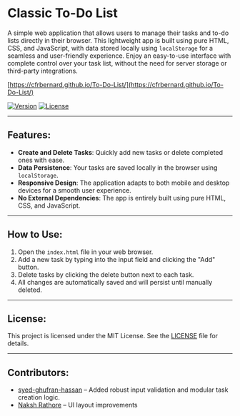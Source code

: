 # Classic To-Do List

A simple web application that allows users to manage their tasks and to-do lists directly in their browser. This lightweight app is built using pure HTML, CSS, and JavaScript, with data stored locally using `localStorage` for a seamless and user-friendly experience. Enjoy an easy-to-use interface with complete control over your task list, without the need for server storage or third-party integrations.

[https://cfrbernard.github.io/To-Do-List/](https://cfrbernard.github.io/To-Do-List/)

[![Version](https://img.shields.io/badge/version-v1.2.0-blue)](https://cfrbernard.github.io/To-Do-List/)
[![License](https://img.shields.io/github/license/cfrBernard/MaskMapWizard)](./LICENSE.md)

---

## Features:
- **Create and Delete Tasks**: Quickly add new tasks or delete completed ones with ease.
- **Data Persistence**: Your tasks are saved locally in the browser using `localStorage`.
- **Responsive Design**: The application adapts to both mobile and desktop devices for a smooth user experience.
- **No External Dependencies**: The app is entirely built using pure HTML, CSS, and JavaScript.

---

## How to Use:
1. Open the `index.html` file in your web browser.
2. Add a new task by typing into the input field and clicking the "Add" button.
3. Delete tasks by clicking the delete button next to each task.
4. All changes are automatically saved and will persist until manually deleted.

---

## License:
This project is licensed under the MIT License. See the [LICENSE](./LICENSE.md) file for details.

---

## Contributors:
- [syed-ghufran-hassan](https://github.com/syed-ghufran-hassan) – Added robust input validation and modular task creation logic.
- [Naksh Rathore](https://github.com/Naksh-Rathore) – UI layout improvements




